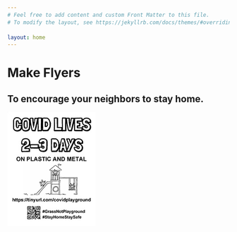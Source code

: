 ```yaml
---
# Feel free to add content and custom Front Matter to this file.
# To modify the layout, see https://jekyllrb.com/docs/themes/#overriding-theme-defaults

layout: home
---
```

# Make Flyers

## To encourage your neighbors to stay home.

<div class="mini">
<img src="assets/downloads/flyer-img.jpg">
</div>